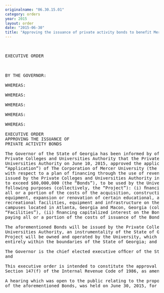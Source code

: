 ```yaml
---
originalname: "06.30.15.01"
category: orders
year: 2015
layout: order
date: "2015-06-30"
title: "Approving the issuance of private activity bonds to benefit Mercer University"
---
```

<pre>
 

EXECUTIVE ORDER

 

BY THE GOVERNOR:

WHEREAS:

WHEREAS:

WHEREAS:

WHEREAS:

WHEREAS:

EXECUTIVE ORDER
APPROVING THE ISSUANCE OF
PRIVATE ACTIVITY BONDS

The Governor of the State of Georgia has been informed by officials of the
Private Colleges and Universities Authority that the Private Colleges and
Universities Authority on June 10, 2015, approved the application (the
“Application”) of The Corporation of Mercer University (the "University")
with respect to a plan of financing through the use of revenue bonds to be
issued by the Private Colleges and Universities Authority in an amount not
to exceed $80,000,000 (the “Bonds”), to be used by the University for the
following purposes (collectively, the “Project”): (i) ﬁnancing or refinancing
all or a portion of the costs of the acquisition, construction, installation,
equipment, expansion or renovation of certain educational, academic and
recreational facilities, equipment and infrastructure on the University’s
campuses located in Atlanta, Georgia and Macon, Georgia (collectively, the
“Facilities”), (ii) ﬁnancing capitalized interest on the Bonds and (iii)
paying all or a portion of the costs of issuance of the Bonds; and

The aforementioned Bonds will be issued by the Private Colleges and
Universities Authority, an instrumentality of the State of Georgia, and the
Project will be owned and operated by the University, which is located
entirely within the boundaries of the State of Georgia; and

The Governor is the chief elected executive ofﬁcer of the State of Georgia;
and

This executive order is intended to constitute the approval required by
Section 147(f) of the Internal Revenue Code of 1986, as amended; and

A hearing which was open to the public relating to the proposed issuance
of the aforementioned Bonds, was held on June 30, 2015, for which due

 

</pre>
